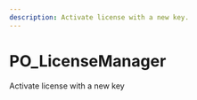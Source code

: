 ```yaml
---
description: Activate license with a new key.
---
```


# PO_LicenseManager

Activate license with a new key

